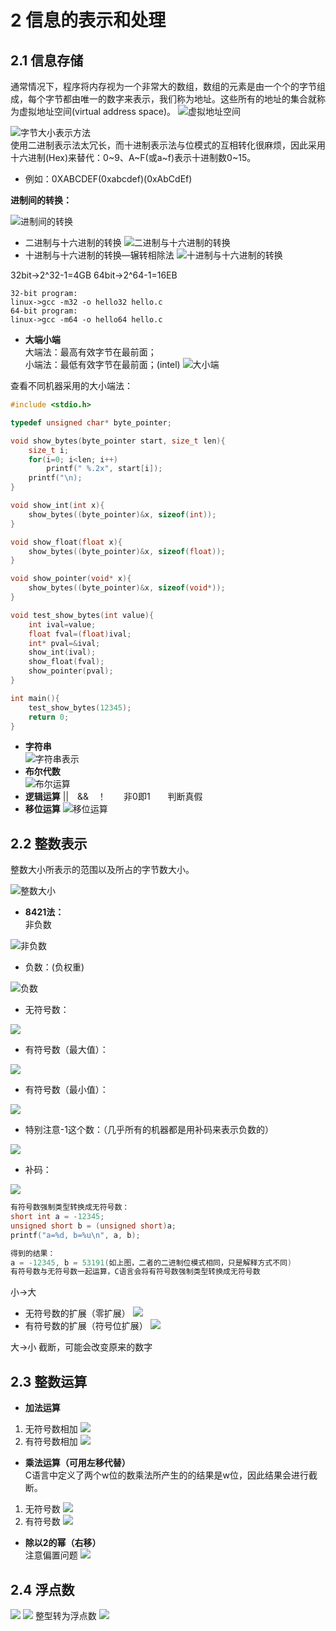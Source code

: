 # **2 信息的表示和处理**
## **2.1 信息存储**
通常情况下，程序将内存视为一个非常大的数组，数组的元素是由一个个的字节组成，每个字节都由唯一的数字来表示，我们称为地址。这些所有的地址的集合就称为虚拟地址空间(virtual address space)。
![虚拟地址空间](photo/chapter_two/2-1.png)

![字节大小表示方法](photo/chapter_two/2-2.png)  
使用二进制表示法太冗长，而十进制表示法与位模式的互相转化很麻烦，因此采用十六进制(Hex)来替代：0\~9、A\~F(或a\~f)表示十进制数0\~15。
+ 例如：0XABCDEF(0xabcdef)(0xAbCdEf)  

**进制间的转换：**  

![进制间的转换](photo/chapter_two/2-3.png)
+ 二进制与十六进制的转换
  ![二进制与十六进制的转换](photo/chapter_two/2-4.png)
+ 十进制与十六进制的转换—辗转相除法
  ![十进制与十六进制的转换](photo/chapter_two/2-5.png)

32bit->2^32-1=4GB
64bit->2^64-1=16EB
```
32-bit program:
linux->gcc -m32 -o hello32 hello.c
64-bit program:
linux->gcc -m64 -o hello64 hello.c
```
+ **大端小端**  
大端法：最高有效字节在最前面；  
小端法：最低有效字节在最前面；(intel)
![大小端](photo/chapter_two/2-6.png)  

查看不同机器采用的大小端法：
```C  
#include <stdio.h>

typedef unsigned char* byte_pointer;

void show_bytes(byte_pointer start, size_t len){
    size_t i;
    for(i=0; i<len; i++)
        printf(" %.2x", start[i]);
    printf("\n);
}

void show_int(int x){
    show_bytes((byte_pointer)&x, sizeof(int));
}

void show_float(float x){
    show_bytes((byte_pointer)&x, sizeof(float));
}

void show_pointer(void* x){
    show_bytes((byte_pointer)&x, sizeof(void*));
}

void test_show_bytes(int value){
    int ival=value;
    float fval=(float)ival;
    int* pval=&ival;
    show_int(ival);
    show_float(fval);
    show_pointer(pval);
}

int main(){
    test_show_bytes(12345);
    return 0;
}
```
+ **字符串**  
![字符串表示](photo/chapter_two/2-7.png)  
+ **布尔代数**  
![布尔运算](photo/chapter_two/2-8.png)
+ **逻辑运算**
||&emsp;&&&emsp;！&emsp;&emsp;非0即1&emsp;&emsp;判断真假  
+ **移位运算**
![移位运算](photo/chapter_two/2-9.png)

## **2.2 整数表示**
整数大小所表示的范围以及所占的字节数大小。

![整数大小](photo/chapter_two/2-10.png)
+ **8421法：**  
非负数

![非负数](photo/chapter_two/2-11.png)
+ 负数：(负权重)

![负数](photo/chapter_two/2-12.png)

+ 无符号数：

![](photo/chapter_two/2-13.png)
+ 有符号数（最大值）：

![](photo/chapter_two/2-14.png)
+ 有符号数（最小值）：

![](photo/chapter_two/2-15.png)
+ 特别注意-1这个数：（几乎所有的机器都是用补码来表示负数的）

![](photo/chapter_two/2-16.png)
+ 补码：

![](photo/chapter_two/2-17.png)
```C
有符号数强制类型转换成无符号数：
short int a = -12345;
unsigned short b = (unsigned short)a;
printf("a=%d, b=%u\n", a, b);

得到的结果：
a = -12345, b = 53191(如上图，二者的二进制位模式相同，只是解释方式不同)
有符号数与无符号数一起运算，C语言会将有符号数强制类型转换成无符号数
```
小->大  
+ 无符号数的扩展（零扩展）
  ![](photo/chapter_two/2-18.png)
+ 有符号数的扩展（符号位扩展）
  ![](photo/chapter_two/2-19.png)  

大->小
截断，可能会改变原来的数字

## **2.3 整数运算**
+ **加法运算**
1. 无符号数相加
   ![](photo/chapter_two/2-20.png)
2. 有符号数相加
   ![](photo/chapter_two/2-21.png)
+ **乘法运算（可用左移代替）**  
  C语言中定义了两个w位的数乘法所产生的的结果是w位，因此结果会进行截断。
1. 无符号数
   ![](photo/chapter_two/2-22.png)
2. 有符号数
   ![](photo/chapter_two/2-23.png)
+ **除以2的幂（右移）**  
  注意偏置问题
  ![](photo/chapter_two/2-24.png)

## **2.4 浮点数**
![](photo/chapter_two/2-25.png)
![](photo/chapter_two/2-26.png)
整型转为浮点数
![](photo/chapter_two/2-27.png)
